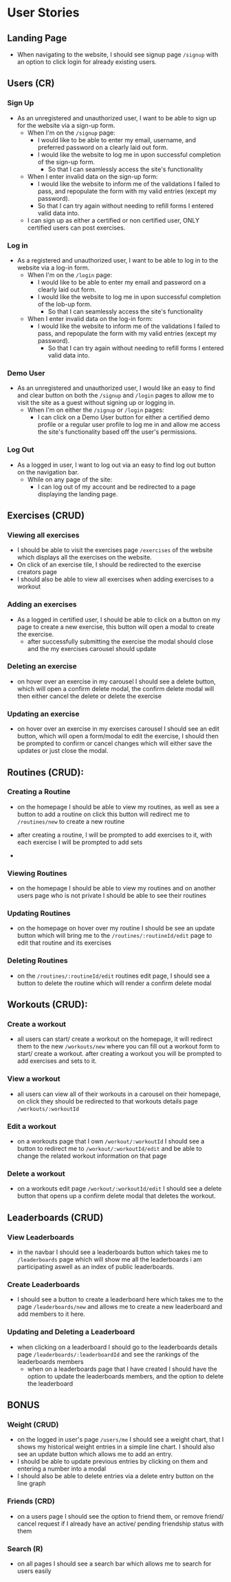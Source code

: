 # User Stories

## Landing Page
* When navigating to the website, I should see signup page `/signup` with an option to click login for already existing users.

## Users (CR)
### Sign Up

* As an unregistered and unauthorized user, I want to be able to sign up for the website via a sign-up form.
  * When I'm on the `/signup` page:
    * I would like to be able to enter my email, username, and preferred password on a clearly laid out form.
    * I would like the website to log me in upon successful completion of the sign-up form.
      * So that I can seamlessly access the site's functionality
  * When I enter invalid data on the sign-up form:
    * I would like the website to inform me of the validations I failed to pass, and repopulate the form with my valid entries (except my password).
    * So that I can try again without needing to refill forms I entered valid data into.
  * I can sign up as either a certified or non certified user, ONLY certified users can post exercises.

### Log in

* As a registered and unauthorized user, I want to be able to log in to the website via a log-in form.
  * When I'm on the `/login` page:
    * I would like to be able to enter my email and password on a clearly laid out form.
    * I would like the website to log me in upon successful completion of the lob-up form.
      * So that I can seamlessly access the site's functionality
  * When I enter invalid data on the log-in form:
    * I would like the website to inform me of the validations I failed to pass, and repopulate the form with my valid entries (except my password).
      * So that I can try again without needing to refill forms I entered valid data into.



### Demo User

* As an unregistered and unauthorized user, I would like an easy to find and clear button on both the `/signup` and `/login` pages to allow me to visit the site as a guest without signing up or logging in.
  * When I'm on either the `/signup` or `/login` pages:
    * I can click on a Demo User button for either a certified demo profile or a regular user profile to log me in and allow me access the site's functionality based off the user's permissions.

### Log Out

* As a logged in user, I want to log out via an easy to find log out button on the navigation bar.
  * While on any page of the site:
    * I can log out of my account and be redirected to a page displaying the landing page.


## Exercises (CRUD)

### Viewing all exercises
  * I should be able to visit the exercises page `/exercises` of the website which displays all the exercises on the website.
  * On click of an exercise tile, I should be redirected to the exercise creators page
  * I should also be able to view all exercises when adding exercises to a workout

### Adding an exercises
* As a logged in certified user, I should be able to  click on a button on my page to create a new exercise, this button will open a modal to create the exercise.
  * after successfully submitting the exercise the modal should close and the my exercises carousel should update
### Deleting an exercise
  * on hover over an exercise in my carousel I should see a delete button, which will open a confirm delete modal, the confirm delete modal will then either cancel the delete or delete the exercise

### Updating an exercise
  * on hover over an exercise in my exercises  carousel I should see an edit button, which will open a form/modal to edit the exercise, I should then be prompted to confirm or cancel changes which will either save the updates or just close the modal.



## Routines (CRUD):

### Creating a Routine
  * on the homepage I should be able to view my routines, as well as see a button to add a routine on click this button will redirect me to `/routines/new` to create a new routine

  * after creating a routine, I will be prompted to add exercises to it, with each exercise I will be prompted to add sets

  *
### Viewing Routines
  * on the homepage I should be able to view my routines
  and on another users page who is not private I should be able to see their routines

### Updating Routines
  * on the homepage on hover over my routine I should be see an update button which will bring me to the `/routines/:routineId/edit` page to edit that routine and its exercises

### Deleting Routines
  * on the `/routines/:routineId/edit` routines edit page, I should see a button to delete the routine which will render a confirm delete modal

## Workouts (CRUD):

### Create a workout
  * all users can start/ create a workout on the homepage, it will redirect them to the new `/workouts/new` where you can fill out a workout form to start/ create a workout. after creating a workout you will be prompted to add exercises and sets to it.

### View a workout
  * all users can view all of their workouts in a carousel on their homepage, on click they should be redirected to that workouts details page `/workouts/:workoutId`

### Edit a workout
  * on a workouts page that I own `/workout/:workoutId` I should see a button to redirect me to `/workout/:workoutId/edit` and be able to change the related workout information on that page

### Delete a workout
  * on a workouts edit page `/workout/:workoutId/edit` I should see a delete button that opens up a confirm delete modal that deletes the workout.




## Leaderboards (CRUD)
### View Leaderboards
  * in the navbar I should see a leaderboards button which takes me to `/leaderboards` page which will show me all the leaderboards i am participating aswell as an index of public leaderboards.
### Create Leaderboards
  * I should see a button to create a leaderboard here which takes me to the page `/leaderboards/new` and allows me to create a new leaderboard and add members to it here.

### Updating and Deleting a Leaderboard
  * when clicking on a leaderboard I should go to the leaderboards details page `/leaderboards/:leaderboardId` and see the rankings of the leaderboards members
    * when on a leaderboards page that I have created I should have the option to update the leaderboards members, and the option to delete the leaderboard

## BONUS

### Weight (CRUD)
  * on the logged in user's page `/users/me` I should see a weight chart, that I shows my historical weight entries in a simple line chart. I should also see an update button which allows me to add an entry.
  * I should be able to update previous entries by clicking on them and entering a number into a modal
  * I should also be able to delete entries via a delete entry button on the line graph

### Friends (CRD)
  * on a users page I should see the option to friend them, or remove friend/ cancel request if I already have an active/ pending friendship status with them

### Search (R)
  * on all pages I should see a search bar which allows me to search for users easily
